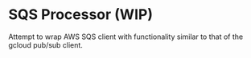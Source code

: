 # SQS Processor (WIP)


Attempt to wrap AWS SQS client with functionality similar to that of the gcloud pub/sub client.